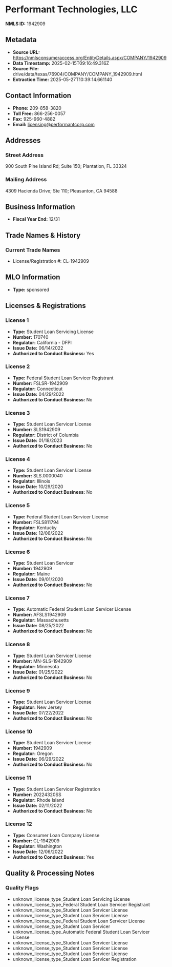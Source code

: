 # Performant Technologies, LLC

**NMLS ID:** 1942909

## Metadata
- **Source URL:** https://nmlsconsumeraccess.org/EntityDetails.aspx/COMPANY/1942909
- **Data Timestamp:** 2025-02-15T09:16:49.316Z
- **Source File:** drive/data/texas/76904/COMPANY/COMPANY_1942909.html
- **Extraction Time:** 2025-05-27T10:39:14.661140

## Contact Information
- **Phone:** 209-858-3820
- **Toll Free:** 866-256-0057
- **Fax:** 925-960-4882
- **Email:** licensing@performantcorp.com

## Addresses
### Street Address
900 South Pine Island Rd; Suite 150; Plantation, FL 33324

### Mailing Address
4309 Hacienda Drive; Ste 110; Pleasanton, CA 94588

## Business Information
- **Fiscal Year End:** 12/31

## Trade Names & History
### Current Trade Names
- License/Registration #: CL-1942909

## MLO Information
- **Type:** sponsored

## Licenses & Registrations

### License 1
- **Type:** Student Loan Servicing License
- **Number:** 170740
- **Regulator:** California - DFPI
- **Issue Date:** 06/14/2022
- **Authorized to Conduct Business:** Yes

### License 2
- **Type:** Federal Student Loan Servicer Registrant
- **Number:** FSLSR-1942909
- **Regulator:** Connecticut
- **Issue Date:** 04/29/2022
- **Authorized to Conduct Business:** No

### License 3
- **Type:** Student Loan Servicer License
- **Number:** SLS1942909
- **Regulator:** District of Columbia
- **Issue Date:** 01/18/2023
- **Authorized to Conduct Business:** No

### License 4
- **Type:** Student Loan Servicer License
- **Number:** SLS.0000040
- **Regulator:** Illinois
- **Issue Date:** 10/29/2020
- **Authorized to Conduct Business:** No

### License 5
- **Type:** Federal Student Loan Servicer License
- **Number:** FSLS811794
- **Regulator:** Kentucky
- **Issue Date:** 12/06/2022
- **Authorized to Conduct Business:** No

### License 6
- **Type:** Student Loan Servicer
- **Number:** 1942909
- **Regulator:** Maine
- **Issue Date:** 09/01/2020
- **Authorized to Conduct Business:** No

### License 7
- **Type:** Automatic Federal Student Loan Servicer License
- **Number:** AFSLS1942909
- **Regulator:** Massachusetts
- **Issue Date:** 08/25/2022
- **Authorized to Conduct Business:** No

### License 8
- **Type:** Student Loan Servicer License
- **Number:** MN-SLS-1942909
- **Regulator:** Minnesota
- **Issue Date:** 01/25/2022
- **Authorized to Conduct Business:** No

### License 9
- **Type:** Student Loan Servicer License
- **Regulator:** New Jersey
- **Issue Date:** 07/22/2022
- **Authorized to Conduct Business:** No

### License 10
- **Type:** Student Loan Servicer License
- **Number:** 1942909
- **Regulator:** Oregon
- **Issue Date:** 06/29/2022
- **Authorized to Conduct Business:** No

### License 11
- **Type:** Student Loan Servicer Registration
- **Number:** 20224320SS
- **Regulator:** Rhode Island
- **Issue Date:** 02/11/2022
- **Authorized to Conduct Business:** No

### License 12
- **Type:** Consumer Loan Company License
- **Number:** CL-1942909
- **Regulator:** Washington
- **Issue Date:** 12/06/2022
- **Authorized to Conduct Business:** Yes

## Quality & Processing Notes
### Quality Flags
- unknown_license_type_Student Loan Servicing License
- unknown_license_type_Federal Student Loan Servicer Registrant
- unknown_license_type_Student Loan Servicer License
- unknown_license_type_Student Loan Servicer License
- unknown_license_type_Federal Student Loan Servicer License
- unknown_license_type_Student Loan Servicer
- unknown_license_type_Automatic Federal Student Loan Servicer License
- unknown_license_type_Student Loan Servicer License
- unknown_license_type_Student Loan Servicer License
- unknown_license_type_Student Loan Servicer License
- unknown_license_type_Student Loan Servicer Registration
